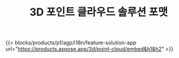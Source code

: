 ﻿---
title: 3D 포인트 클라우드 솔루션 포맷 
weight: 7730
url: /ko/point-cloud
limit: 
description: 3D 파일에서 포인트 클라우드 생성 및 미리보기
---
{{< blocks/products/pf/agp/i18n/feature-solution-app url="https://products.aspose.app/3d/point-cloud/embed&h1&h2" >}} 
